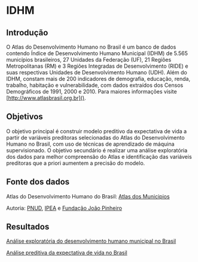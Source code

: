 # IDHM

## Introdução

O Atlas do Desenvolvimento Humano no Brasil é um banco de dados contendo Índice de Desenvolvimento Humano Municipal (IDHM) de 5.565 municípios brasileiros, 27 Unidades da Federação (UF), 21 Regiões Metropolitanas (RM) e 3 Regiões Integradas de Desenvolvimento (RIDE) e suas respectivas Unidades de Desenvolvimento Humano (UDH). Além do IDHM, constam mais de 200 indicadores de demografia, educação, renda, trabalho, habitação e vulnerabilidade, com dados extraídos dos Censos Demográficos de 1991, 2000 e 2010. Para maiores informações visite [http://www.atlasbrasil.org.br]().

## Objetivos

O objetivo principal é construir modelo preditivo da expectativa de vida a partir de variáveis preditoras selecionadas do Atlas do Desenvolvimento Humano no Brasil, com uso de técnicas de aprendizado de máquina supervisionado. O objetivo secundário é realizar uma análise exploratória dos dados para melhor compreensão do Atlas e identificação das variáveis preditoras que a priori aumentem a precisão do modelo.

## Fonte dos dados

Atlas do Desenvolvimento Humano do Brasil: [Atlas dos Municipios](http://www.atlasbrasil.org.br/2013/data/rawData/atlas2013_dadosbrutos_pt.xlsx)

Autoria: [PNUD](http://www.pnud.org.br/), [IPEA](http://www.ipea.gov.br/) e [Fundação João Pinheiro](http://www.fjp.mg.gov.br/)

## Resultados

[Análise exploratória do desenvolvimento humano municipal no Brasil](https://mauriciocramos.github.io/IDHM/IDHM-EDA.html)

[Análise preditiva da expectativa de vida no Brasil](https://mauriciocramos.github.io/IDHM/IDHM-ML.html)